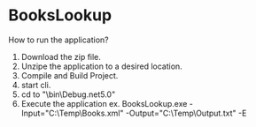 # BooksLookup
How to run the application?

1. Download the zip file.
2. Unzipe the application to a desired location.
3. Compile and Build Project.
4. start cli.
4. cd to "\bin\Debug\.net5.0"
5. Execute the application 
	ex.	BooksLookup.exe -Input="C:\Temp\Books.xml" -Output="C:\Temp\Output.txt" -E 
